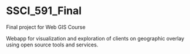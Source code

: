 # SSCI_591_Final
Final project for Web GIS Course

Webapp for visualization and exploration of clients on geographic overlay using open source tools and services. 
